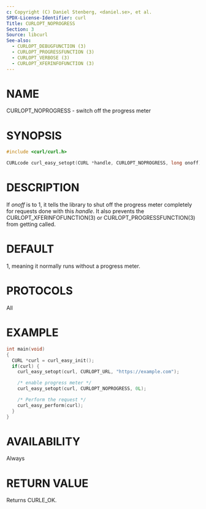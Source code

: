 ```yaml
---
c: Copyright (C) Daniel Stenberg, <daniel.se>, et al.
SPDX-License-Identifier: curl
Title: CURLOPT_NOPROGRESS
Section: 3
Source: libcurl
See-also:
  - CURLOPT_DEBUGFUNCTION (3)
  - CURLOPT_PROGRESSFUNCTION (3)
  - CURLOPT_VERBOSE (3)
  - CURLOPT_XFERINFOFUNCTION (3)
---
```


# NAME

CURLOPT_NOPROGRESS - switch off the progress meter

# SYNOPSIS

~~~c
#include <curl/curl.h>

CURLcode curl_easy_setopt(CURL *handle, CURLOPT_NOPROGRESS, long onoff);
~~~

# DESCRIPTION

If *onoff* is to 1, it tells the library to shut off the progress meter
completely for requests done with this *handle*. It also prevents the
CURLOPT_XFERINFOFUNCTION(3) or CURLOPT_PROGRESSFUNCTION(3) from
getting called.

# DEFAULT

1, meaning it normally runs without a progress meter.

# PROTOCOLS

All

# EXAMPLE

~~~c
int main(void)
{
  CURL *curl = curl_easy_init();
  if(curl) {
    curl_easy_setopt(curl, CURLOPT_URL, "https://example.com");

    /* enable progress meter */
    curl_easy_setopt(curl, CURLOPT_NOPROGRESS, 0L);

    /* Perform the request */
    curl_easy_perform(curl);
  }
}
~~~

# AVAILABILITY

Always

# RETURN VALUE

Returns CURLE_OK.
